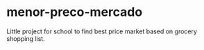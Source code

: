 # menor-preco-mercado
Little project for school to find best price market based on grocery shopping list.
